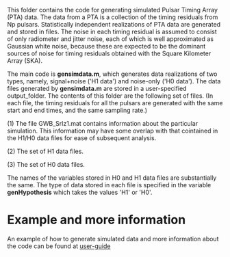 This folder contains the code for generating simulated Pulsar Timing Array (PTA) data. The data from a PTA is a collection of the timing residuals from Np pulsars. Statistically independent realizations of PTA data are generated and stored in files. The noise in each timing residual is assumed to consist of only radiometer and jitter noise, each of which is well approximated as Gaussian white noise, because these are expected to be the dominant sources of noise for timing residuals obtained with the Square Kilometer Array (SKA). 

The main code is **gensimdata.m**, which generates data realizations of two types, namely,  signal+noise ('H1 data')   and noise-only ('H0 data').  The data files generated by **gensimdata.m** are stored in a user-specified output_folder. The contents of this folder are the following set of files. (In each file, the timing residuals for all the pulsars are generated with the same start and end times, and the same sampling rate.)

(1) The file GWB_Srlz1.mat contains information about the particular simulation. This information may have some overlap with that cointained in the H1/H0 data files for ease of subsequent analysis.

(2) The set of H1 data files.

(3) The set of H0 data files. 

The names of the variables stored in H0 and H1 data files are substantially the same. The type of data stored in each file is specified in the variable **genHypothesis** which takes the values 'H1' or 'H0'.

# Example and more information

An example of how to generate simulated data and more information about the code can be found at
[user-guide](https://github.com/yanwang2012/RAAPTR/blob/master/GENSIMDATA/gensimdata_UserGuide.md)
